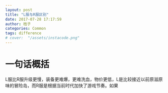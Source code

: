```yaml
---
layout: post
title: "L服与R服区别"
date: 2017-07-28 17:17:59
author: 桔子
categories: Common
tags: difference
# cover:  "/assets/instacode.png"
---
```



# 一句话概括
L服比R服升级更慢，装备更难爆，更难洗血，物价更低，L是比较接近以前原滋原味的冒险岛，而R服是根据当前时代加快了游戏节奏。如果